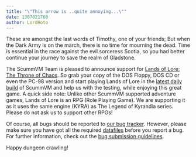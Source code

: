 ```yaml
---
title: "\"This arrow is ..quite annoying...\""
date: 1307021760
author: LordHoto
---
```


These are amongst the last words of Timothy, one of your friends; But when the Dark Army is on the march, there is no time for mourning the dead. Time is essential in the race against the evil sorceress Scotia, so you had better continue your journey to save the realm of Gladstone.

The ScummVM Team is pleased to announce support for [Lands of Lore: The Throne of Chaos](http://www.mobygames.com/game/lands-of-lore-the-throne-of-chaos). So grab your copy of the DOS Floppy, DOS CD or even the PC-98 version and start playing Lands of Lore in the [latest daily build](/downloads/#daily) of ScummVM and help us with the testing, while enjoying this great game. A quick side note: Unlike other ScummVM supported adventure games, Lands of Lore is an RPG (Role Playing Game). We are supporting it as it uses the same engine (KYRA) as The Legend of Kyrandia series. Please do not ask us to support other RPGs!

Of course, all bugs should be reported to [our bug tracker](http://bugs.scummvm.org/). However, please make sure you have got all the required [datafiles](http://wiki.scummvm.org/index.php/Datafiles#Lands_of_Lore:_The_Throne_of_Chaos) before you report a bug. For further information, check out the [bug submission guidelines](/faq/#question.report-bugs).

Happy dungeon crawling!
